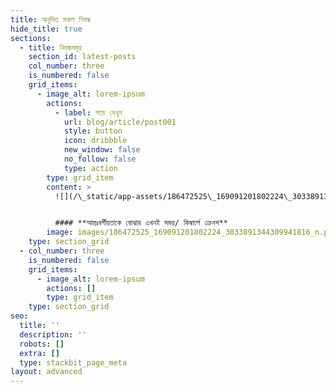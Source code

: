 ```yaml
---
title: অনূদিত সকল নিবন্ধ
hide_title: true
sections:
  - title: নিবন্ধসমূহ
    section_id: latest-posts
    col_number: three
    is_numbered: false
    grid_items:
      - image_alt: lorem-ipsum
        actions:
          - label: পড়ে দেখুন
            url: blog/article/post001
            style: button
            icon: dribbble
            new_window: false
            no_follow: false
            type: action
        type: grid_item
        content: >
          ![](/\_static/app-assets/186472525\_169091201802224\_3033891344309941816\_n.png)


          #### **আন্তঃবর্গীয়তাকে বোঝার এখনই সময়/ কিম্বার্লে ক্রেনশ**
        image: images/186472525_169091201802224_3033891344309941816_n.png
    type: section_grid
  - col_number: three
    is_numbered: false
    grid_items:
      - image_alt: lorem-ipsum
        actions: []
        type: grid_item
    type: section_grid
seo:
  title: ''
  description: ''
  robots: []
  extra: []
  type: stackbit_page_meta
layout: advanced
---
```

